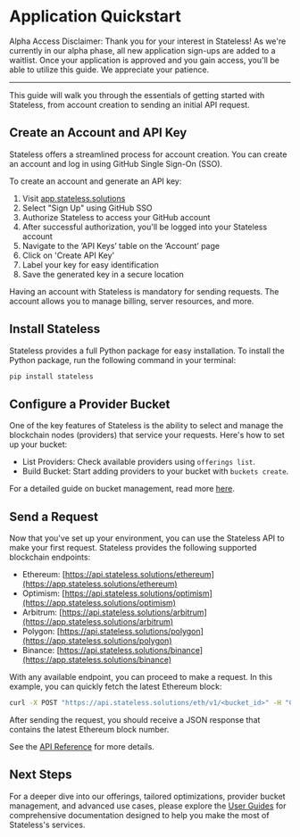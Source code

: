 # Application Quickstart

Alpha Access Disclaimer: Thank you for your interest in Stateless! As we're currently in our alpha phase, all new application sign-ups are added to a waitlist. Once your application is approved and you gain access, you'll be able to utilize this guide. We appreciate your patience.

---

This guide will walk you through the essentials of getting started with Stateless, from account creation to sending an initial API request.

## Create an Account and API Key

Stateless offers a streamlined process for account creation. You can create an account and log in using GitHub Single Sign-On (SSO).

To create an account and generate an API key:

1. Visit [app.stateless.solutions](https://app.stateless.solutions)
2. Select "Sign Up" using GitHub SSO
3. Authorize Stateless to access your GitHub account
4. After successful authorization, you'll be logged into your Stateless account
5. Navigate to the ‘API Keys’ table on the ‘Account’ page
6. Click on 'Create API Key'
7. Label your key for easy identification
8. Save the generated key in a secure location

Having an account with Stateless is mandatory for sending requests. The account allows you to manage billing, server resources, and more.

## Install Stateless

Stateless provides a full Python package for easy installation. To install the Python package, run the following command in your terminal:

```bash
pip install stateless
```

## Configure a Provider Bucket

One of the key features of Stateless is the ability to select and manage the blockchain nodes (providers) that service your requests. Here's how to set up your bucket:

- List Providers: Check available providers using `offerings list`.
- Build Bucket: Start adding providers to your bucket with `buckets create`.

For a detailed guide on bucket management, read more [here](https://app.stateless.solutions/documentation/user-guides/application-guides/selecting-service-providers).

## Send a Request

Now that you've set up your environment, you can use the Stateless API to make your first request. Stateless provides the following supported blockchain endpoints:

- Ethereum: [https://api.stateless.solutions/ethereum](https://app.stateless.solutions/ethereum)
- Optimism: [https://api.stateless.solutions/optimism](https://app.stateless.solutions/optimism)
- Arbitrum: [https://api.stateless.solutions/arbitrum](https://app.stateless.solutions/arbitrum)
- Polygon: [https://api.stateless.solutions/polygon](https://app.stateless.solutions/polygon)
- Binance: [https://api.stateless.solutions/binance](https://app.stateless.solutions/binance)

With any available endpoint, you can proceed to make a request. In this example, you can quickly fetch the latest Ethereum block:

```bash
curl -X POST "https://api.stateless.solutions/eth/v1/<bucket_id>" -H "Content-Type: application/json" --data '{"jsonrpc":"2.0","method":"eth_blockNumber","id":1}'
```

After sending the request, you should receive a JSON response that contains the latest Ethereum block number.

See the [API Reference](https://app.stateless.solutions/apireference) for more details.

## Next Steps

For a deeper dive into our offerings, tailored optimizations, provider bucket management, and advanced use cases, please explore the [User Guides](https://app.stateless.solutions/documentation/user-guides) for comprehensive documentation designed to help you make the most of Stateless's services.
